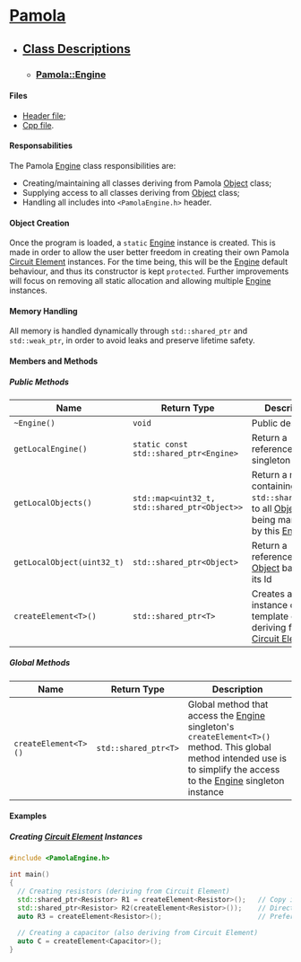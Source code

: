 [EleDes]: CircuitElement.md
[ObjDes]: Object.md
[EngDes]: Engine.md

[Eng]: ../../PamolaProject/PamolaProject/PamolaEngine.h
[EngCpp]: ../../PamolaProject/PamolaProject/PamolaEngine.cpp
[Obj]: ../../PamolaProject/PamolaProject/PamolaObject.h
[Cir]: ../../PamolaProject/PamolaProject/Circuit.h   
[Ter]: ../../PamolaProject/PamolaProject/CircuitTerminal.h
[TerCpp]: ../../PamolaProject/PamolaProject/CircuitTerminal.cpp
[Nod]: ../../PamolaProject/PamolaProject/CircuitNode.h
[Ele]: ../../PamolaProject/PamolaProject/CircuitElement.h

# [Pamola](../README.md)
- ## [Class Descriptions](README.md)

  - ### [Pamola::Engine][EngDes]

#### Files

- [Header file][Eng];
- [Cpp file][EngCpp].

#### Responsabilities

The Pamola [Engine][EngDes] class responsibilities are:
- Creating/maintaining all classes deriving from Pamola [Object][ObjDes] class;
- Supplying access to all classes deriving from [Object][ObjDes] class;
- Handling all includes into ``<PamolaEngine.h>`` header.

#### Object Creation

Once the program is loaded, a ``static`` [Engine][EngDes]  instance is created. This is made in order to allow the user better freedom in creating their own Pamola [Circuit Element][EleDes] instances. For the time being, this will be the [Engine][EngDes] default behaviour, and thus its constructor is kept ``protected``. Further improvements will focus on removing all static allocation and allowing multiple [Engine][EngDes] instances.

#### Memory Handling

All memory is handled dynamically through ``std::shared_ptr`` and ``std::weak_ptr``, in order to avoid leaks and preserve lifetime safety.

#### Members and Methods

##### Public Methods

| Name                                 | Return Type                                     | Description                                                                                      |
|--------------------------------------|-------------------------------------------------|--------------------------------------------------------------------------------------------------|
| ``~Engine()``                        | ``void``                                        | Public destructor                                                                                |
| ``getLocalEngine()``                 | ``static const std::shared_ptr<Engine>``        | Return a reference to the singleton [Engine][EngDes]                                                |
| ``getLocalObjects()``                | ``std::map<uint32_t, std::shared_ptr<Object>>`` | Return a map containing ``std::shared_ptr``'s to all [Objects][ObjDes] being managed by this [Engine][EngDes] |
| ``getLocalObject(uint32_t)``         | ``std::shared_ptr<Object>``                     | Return a reference to [Object][ObjDes] based on its Id                                              |
| ``createElement<T>()``               | ``std::shared_ptr<T>``                          | Creates a new instance of a template class T deriving from [Circuit Element][EleDes]                |

##### Global Methods

| Name                                 | Return Type                           | Description                                                                                                                                                                         |
|--------------------------------------|---------------------------------------|-------------------------------------------------------------------------------------------------------------------------------------------------------------------------------------|
| ``createElement<T>()``   | ``std::shared_ptr<T>`` | Global method that access the [Engine][EngDes] singleton's ``createElement<T>()`` method. This global method intended use is to simplify the access to the [Engine][EngDes] singleton instance  |

#### Examples

##### Creating [Circuit Element][EleDes] Instances

```cpp
#include <PamolaEngine.h>

int main()
{
  // Creating resistors (deriving from Circuit Element)
  std::shared_ptr<Resistor> R1 = createElement<Resistor>();   // Copy initialization   
  std::shared_ptr<Resistor> R2(createElement<Resistor>());    // Direct initialization
  auto R3 = createElement<Resistor>();                        // Prefered initialization method
  
  // Creating a capacitor (also deriving from Circuit Element)
  auto C = createElement<Capacitor>();
}
```
